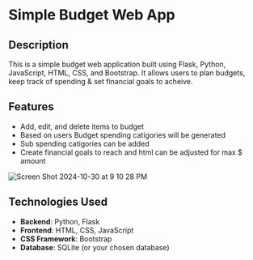 # **Simple Budget Web App**

## **Description**

This is a simple budget web application built using Flask, Python, JavaScript, HTML, CSS, and Bootstrap. It allows users to plan budgets, keep track of spending & set financial goals to acheive.

## **Features**

- Add, edit, and delete items to budget
- Based on users Budget spending catigories will be generated
- Sub spending catigories can be added
- Create financial goals to reach and html can be adjusted for max $ amount

![Screen Shot 2024-10-30 at 9 10 28 PM](https://github.com/user-attachments/assets/8426441b-22ce-4708-8a2e-2f3fe439d4c3)

## **Technologies Used**

- **Backend**: Python, Flask
- **Frontend**: HTML, CSS, JavaScript
- **CSS Framework**: Bootstrap
- **Database**: SQLite (or your chosen database)
